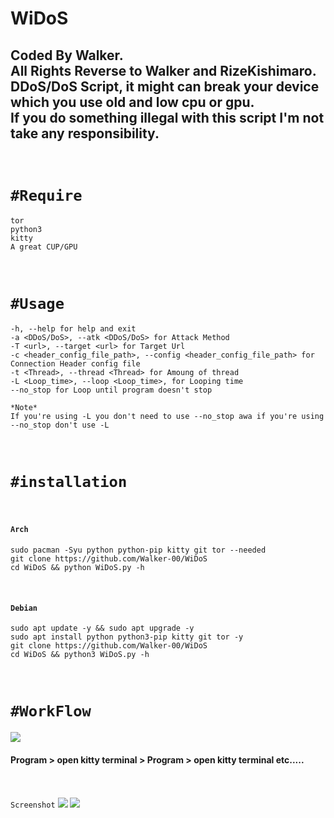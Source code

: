 # WiDoS
<h2>Coded By Walker.<br>All Rights Reverse to Walker and RizeKishimaro.<br>DDoS/DoS Script, it might can break your device which you use old and low cpu or gpu.<br>If you do something illegal with this script I'm not take any responsibility.</h2><br>
<h1><code>#Require</code></h1>

```
tor
python3
kitty
A great CUP/GPU
```

<br>
<h1><code>#Usage</code></h1>

```
-h, --help for help and exit
-a <DDoS/DoS>, --atk <DDoS/DoS> for Attack Method
-T <url>, --target <url> for Target Url
-c <header_config_file_path>, --config <header_config_file_path> for Connection Header config file
-t <Thread>, --thread <Thread> for Amoung of thread
-L <Loop_time>, --loop <Loop_time>, for Looping time
--no_stop for Loop until program doesn't stop

*Note*
If you're using -L you don't need to use --no_stop awa if you're using --no_stop don't use -L
```

<br>
<h1><code>#installation</code></h1>
<br>
<h4><code>Arch</code></h4>

```
sudo pacman -Syu python python-pip kitty git tor --needed
git clone https://github.com/Walker-00/WiDoS
cd WiDoS && python WiDoS.py -h
```

<br>
<h4><code>Debian</code></h4>

```
sudo apt update -y && sudo apt upgrade -y
sudo apt install python python3-pip kitty git tor -y
git clone https://github.com/Walker-00/WiDoS
cd WiDoS && python3 WiDoS.py -h
```
<br>
<h1><code>#WorkFlow</code></h1>
<img src="https://firebasestorage.googleapis.com/v0/b/yyyy-yyyy.appspot.com/o/Botnet_Attack(1).png?alt=media&token=a83998c5-0469-48f9-84b2-b46f87ee1565"/>
<h4>Program > open kitty terminal > Program > open kitty terminal etc.....</h4>
<br>
<br>
<code>Screenshot</code>
<img src='https://firebasestorage.googleapis.com/v0/b/yyyy-yyyy.appspot.com/o/d.png?alt=media&token=1ae7cfc9-78de-49ac-a2e5-0c49278695bb'/>
<img src='https://firebasestorage.googleapis.com/v0/b/yyyy-yyyy.appspot.com/o/j.png?alt=media&token=e2b277f6-183e-48ce-b5ad-3713fc4ae96c'/>
